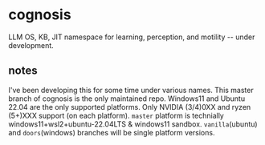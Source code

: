 # cognosis
LLM OS, KB, JIT namespace for learning, perception, and motility -- under development. 


## notes
I've been developing this for some time under various names. This master branch of cognosis is the only maintained repo. Windows11 and Ubuntu 22.04 are the only supported platforms. Only NVIDIA (3/4)0XX and ryzen (5+)XXX support (on each platform). `master` platform is technially windows11+wsl2+ubuntu-22.04LTS & windows11 sandbox. `vanilla`(ubuntu) and `doors`(windows) branches will be single platform versions.